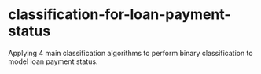 # classification-for-loan-payment-status
Applying 4 main classification algorithms to perform binary classification to model loan payment status.
